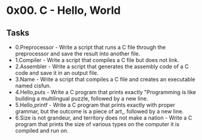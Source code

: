 # 0x00. C - Hello, World

## Tasks
* 0.Preprocessor - Write a script that runs a C file through the preprocessor and save the result into another file.
* 1.Compiler - Write a script that compiles a C file but does not link.
* 2.Assembler - Write a script that generates the assembly code of a C code and save it in an output file.
* 3.Name - Write a script that compiles a C file and creates an executable named cisfun.
* 4.Hello,puts - Write a C program that prints exactly "Programming is like building a multilingual puzzle, followed by a new line.
* 5.Hello,printf - Write a C program that prints exactly with proper grammar, but the outcome is a piece of art,, followed by a new line.
* 6.Size is not grandeur, and territory does not make a nation - Write a C program that prints the size of various types on the computer it is compiled and run on.
